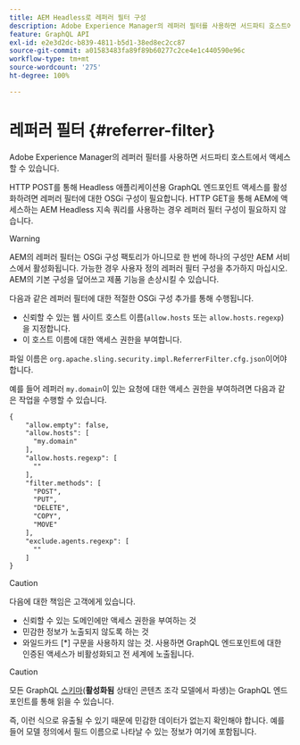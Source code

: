 ```yaml
---
title: AEM Headless로 레퍼러 필터 구성
description: Adobe Experience Manager의 레퍼러 필터를 사용하면 서드파티 호스트에서 액세스할 수 있습니다. Headless 애플리케이션용 GraphQL 엔드포인트 액세스를 활성화하려면 레퍼러 필터에 대한 OSGi 구성이 필요합니다.
feature: GraphQL API
exl-id: e2e3d2dc-b839-4811-b5d1-38ed8ec2cc87
source-git-commit: a01583483fa89f89b60277c2ce4e1c440590e96c
workflow-type: tm+mt
source-wordcount: '275'
ht-degree: 100%

---
```


# 레퍼러 필터 {#referrer-filter}

Adobe Experience Manager의 레퍼러 필터를 사용하면 서드파티 호스트에서 액세스할 수 있습니다.

HTTP POST를 통해 Headless 애플리케이션용 GraphQL 엔드포인트 액세스를 활성화하려면 레퍼러 필터에 대한 OSGi 구성이 필요합니다. HTTP GET을 통해 AEM에 액세스하는 AEM Headless 지속 쿼리를 사용하는 경우 레퍼러 필터 구성이 필요하지 않습니다.

>[!WARNING]
> AEM의 레퍼러 필터는 OSGi 구성 팩토리가 아니므로 한 번에 하나의 구성만 AEM 서비스에서 활성화됩니다. 가능한 경우 사용자 정의 레퍼러 필터 구성을 추가하지 마십시오. AEM의 기본 구성을 덮어쓰고 제품 기능을 손상시킬 수 있습니다.

다음과 같은 레퍼러 필터에 대한 적절한 OSGi 구성 추가를 통해 수행됩니다.

* 신뢰할 수 있는 웹 사이트 호스트 이름(`allow.hosts` 또는 `allow.hosts.regexp`)을 지정합니다.
* 이 호스트 이름에 대한 액세스 권한을 부여합니다.

파일 이름은 `org.apache.sling.security.impl.ReferrerFilter.cfg.json`이어야 합니다.

예를 들어 레퍼러 `my.domain`이 있는 요청에 대한 액세스 권한을 부여하려면 다음과 같은 작업을 수행할 수 있습니다.

```xml
{
    "allow.empty": false,
    "allow.hosts": [
      "my.domain"
    ],
    "allow.hosts.regexp": [
      ""
    ],
    "filter.methods": [
      "POST",
      "PUT",
      "DELETE",
      "COPY",
      "MOVE"
    ],
    "exclude.agents.regexp": [
      ""
    ]
}
```

>[!CAUTION]
>
>다음에 대한 책임은 고객에게 있습니다.
>
>* 신뢰할 수 있는 도메인에만 액세스 권한을 부여하는 것
>* 민감한 정보가 노출되지 않도록 하는 것
>* 와일드카드 [*] 구문을 사용하지 않는 것. 사용하면 GraphQL 엔드포인트에 대한 인증된 액세스가 비활성화되고 전 세계에 노출됩니다.

>[!CAUTION]
>
>모든 GraphQL [스키마](#schema-generation)(**활성화됨** 상태인 콘텐츠 조각 모델에서 파생)는 GraphQL 엔드포인트를 통해 읽을 수 있습니다.
>
>즉, 이런 식으로 유출될 수 있기 때문에 민감한 데이터가 없는지 확인해야 합니다. 예를 들어 모델 정의에서 필드 이름으로 나타날 수 있는 정보가 여기에 포함됩니다.
